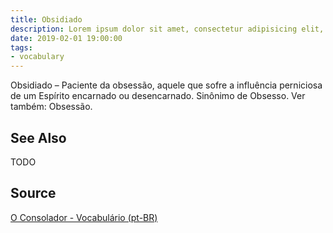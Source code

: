 ```yaml
---
title: Obsidiado
description: Lorem ipsum dolor sit amet, consectetur adipisicing elit, sed do eiusmod tempor incididunt ut labore et dolore magna aliqua.  TODO
date: 2019-02-01 19:00:00
tags:
- vocabulary
---
```


Obsidiado – Paciente da obsessão, aquele que sofre a influência perniciosa de um Espírito encarnado ou desencarnado. Sinônimo de Obsesso. Ver também: Obsessão.

## See Also
TODO

## Source
[O Consolador - Vocabulário (pt-BR)](http://www.oconsolador.com.br/linkfixo/vocabulario/principal.html)

